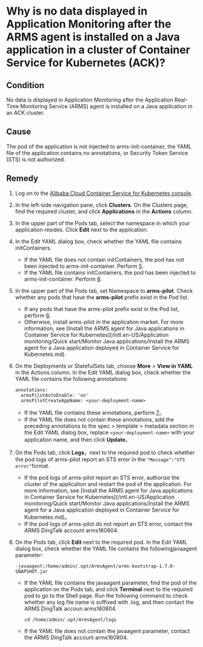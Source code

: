 # Why is no data displayed in Application Monitoring after the ARMS agent is installed on a Java application in a cluster of Container Service for Kubernetes \(ACK\)?

## Condition

No data is displayed in Application Monitoring after the Application Real-Time Monitoring Service \(ARMS\) agent is installed on a Java application in an ACK cluster.

## Cause

The pod of the application is not injected to arms-init-container, the YAML file of the application contains no annotations, or Security Token Service \(STS\) is not authorized.

## Remedy

1.  Log on to the [Alibaba Cloud Container Service for Kubernetes console](https://cs.console.aliyun.com/#/k8s/overview).

2.  In the left-side navigation pane, click **Clusters**. On the Clusters page, find the required cluster, and click **Applications** in the **Actions** column.

3.  In the upper part of the Pods tab, select the namespace in which your application resides. Click **Edit** next to the application.

4.  In the Edit YAML dialog box, check whether the YAML file contains initContainers.

    -   If the YAML file does not contain initContainers, the pod has not been injected to arms-init-container. Perform [5](#step_tph_c0c_gi0).
    -   If the YAML file contains initContainers, the pod has been injected to arms-init-container. Perform [8](#step_j7i_e2c_v3r).
5.  In the upper part of the Pods tab, set Namespace to **arms-pilot**. Check whether any pods that have the **arms-pilot** prefix exist in the Pod list.

    -   If any pods that have the arms-pilot prefix exist in the Pod list, perform [6](#step_5rl_wvs_v3k).
    -   Otherwise, install arms-pilot in the application market. For more information, see [Install the ARMS agent for Java applications in Container Service for Kubernetes](/intl.en-US/Application monitoring/Quick start/Monitor Java applications/Install the ARMS agent for a Java application deployed in Container Service for Kubernetes.md).
6.  On the Deployments or StatefulSets tab, choose **More** \> **View in YAML** in the Actions column. In the Edit YAML dialog box, check whether the YAML file contains the following annotations:

    ```
    annotations:
      armsPilotAutoEnable: 'on'
      armsPilotCreateAppName: <your-deployment-name>                  
    ```

    -   If the YAML file contains these annotations, perform [7](#step_6iy_617_3e6)。
    -   If the YAML file does not contain these annotations, add the preceding annotations to the spec \> template \> metadata section in the Edit YAML dialog box, replace `<your-deployment-name>` with your application name, and then click **Update**。
7.  On the Pods tab, click **Logs**，next to the required pod to check whether the pod logs of arms-pilot report an STS error in the `"Message":"STS error"`format.

    -   If the pod logs of arms-pilot report an STS error, authorize the cluster of the application and restart the pod of the application. For more information, see [Install the ARMS agent for Java applications in Container Service for Kubernetes](/intl.en-US/Application monitoring/Quick start/Monitor Java applications/Install the ARMS agent for a Java application deployed in Container Service for Kubernetes.md)。
    -   If the pod logs of arms-pilot do not report an STS error, contact the ARMS DingTalk account arms160804.
8.  On the Pods tab, click **Edit** next to the required pod. In the Edit YAML dialog box, check whether the YAML file contains the followingjavaagent parameter:

    ```
    -javaagent:/home/admin/.opt/ArmsAgent/arms-bootstrap-1.7.0-SNAPSHOT.jar
    ```

    -   If the YAML file contains the javaagent parameter, find the pod of the application on the Pods tab, and click **Terminal** next to the required pod to go to the Shell page. Run the following command to check whether any log file name is suffixed with .log, and then contact the ARMS DingTalk accoun arms160804.

        ```
        cd /home/admin/.opt/ArmsAgent/logs
        ```

    -   If the YAML file does not contain the javaagent parameter, contact the ARMS DingTalk account arms160804.

